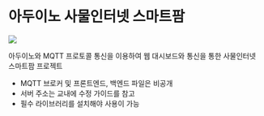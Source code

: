 # 아두이노 사물인터넷 스마트팜

<img src="https://img.shields.io/badge/이름-색상코드?style=flat-square&logo=로고명&logoColor=로고색"/>

아두이노와 MQTT 프로토콜 통신을 이용하여 웹 대시보드와 통신을 통한
사물인터넷 스마트팜 프로젝트

- MQTT 브로커 및 프론트엔드, 백엔드 파일은 비공개
- 서버 주소는 교내에 수정 가이드를 참고
- 필수 라이브러리를 설치해야 사용이 가능
